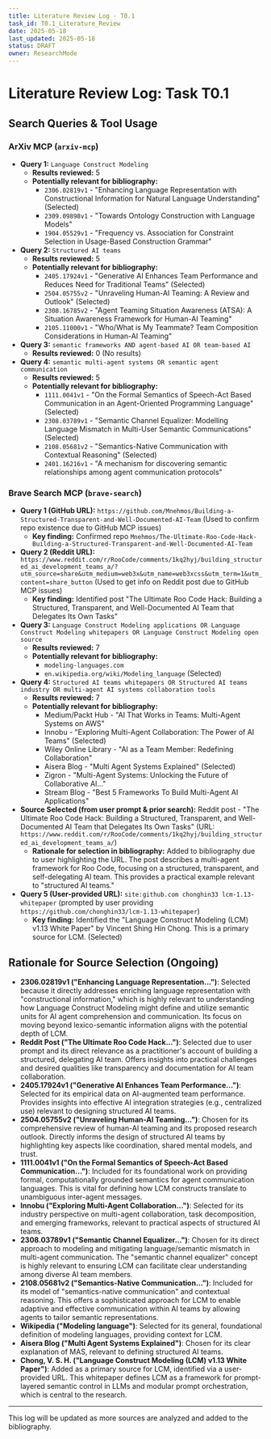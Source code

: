 ```yaml
---
title: Literature Review Log - T0.1
task_id: T0.1_Literature_Review
date: 2025-05-18
last_updated: 2025-05-18
status: DRAFT
owner: ResearchMode
---
```


# Literature Review Log: Task T0.1

## Search Queries & Tool Usage

### ArXiv MCP (`arxiv-mcp`)

*   **Query 1:** `Language Construct Modeling`
    *   **Results reviewed:** 5
    *   **Potentially relevant for bibliography:**
        *   `2306.02819v1` - "Enhancing Language Representation with Constructional Information for Natural Language Understanding" (Selected)
        *   `2309.09898v1` - "Towards Ontology Construction with Language Models"
        *   `1904.05529v1` - "Frequency vs. Association for Constraint Selection in Usage-Based Construction Grammar"
*   **Query 2:** `Structured AI teams`
    *   **Results reviewed:** 5
    *   **Potentially relevant for bibliography:**
        *   `2405.17924v1` - "Generative AI Enhances Team Performance and Reduces Need for Traditional Teams" (Selected)
        *   `2504.05755v2` - "Unraveling Human-AI Teaming: A Review and Outlook" (Selected)
        *   `2308.16785v2` - "Agent Teaming Situation Awareness (ATSA): A Situation Awareness Framework for Human-AI Teaming"
        *   `2105.11000v1` - "Who/What is My Teammate? Team Composition Considerations in Human-AI Teaming"
*   **Query 3:** `semantic frameworks AND agent-based AI OR team-based AI`
    *   **Results reviewed:** 0 (No results)
*   **Query 4:** `semantic multi-agent systems OR semantic agent communication`
    *   **Results reviewed:** 5
    *   **Potentially relevant for bibliography:**
        *   `1111.0041v1` - "On the Formal Semantics of Speech-Act Based Communication in an Agent-Oriented Programming Language" (Selected)
        *   `2308.03789v1` - "Semantic Channel Equalizer: Modelling Language Mismatch in Multi-User Semantic Communications" (Selected)
        *   `2108.05681v2` - "Semantics-Native Communication with Contextual Reasoning" (Selected)
        *   `2401.16216v1` - "A mechanism for discovering semantic relationships among agent communication protocols"

### Brave Search MCP (`brave-search`)

*   **Query 1 (GitHub URL):** `https://github.com/Mnehmos/Building-a-Structured-Transparent-and-Well-Documented-AI-Team` (Used to confirm repo existence due to GitHub MCP issues)
    *   **Key finding:** Confirmed repo `Mnehmos/The-Ultimate-Roo-Code-Hack-Building-a-Structured-Transparent-and-Well-Documented-AI-Team`
*   **Query 2 (Reddit URL):** `https://www.reddit.com/r/RooCode/comments/1kq2hyj/building_structured_ai_development_teams_a/?utm_source=share&utm_medium=web3x&utm_name=web3xcss&utm_term=1&utm_content=share_button` (Used to get info on Reddit post due to GitHub MCP issues)
    *   **Key finding:** Identified post "The Ultimate Roo Code Hack: Building a Structured, Transparent, and Well-Documented AI Team that Delegates Its Own Tasks"
*   **Query 3:** `Language Construct Modeling applications OR Language Construct Modeling whitepapers OR Language Construct Modeling open source`
    *   **Results reviewed:** 7
    *   **Potentially relevant for bibliography:**
        *   `modeling-languages.com`
        *   `en.wikipedia.org/wiki/Modeling_language` (Selected)
*   **Query 4:** `Structured AI teams whitepapers OR Structured AI teams industry OR multi-agent AI systems collaboration tools`
    *   **Results reviewed:** 7
    *   **Potentially relevant for bibliography:**
        *   Medium/Packt Hub - "AI That Works in Teams: Multi-Agent Systems on AWS"
        *   Innobu - "Exploring Multi-Agent Collaboration: The Power of AI Teams" (Selected)
        *   Wiley Online Library - "AI as a Team Member: Redefining Collaboration"
        *   Aisera Blog - "Multi Agent Systems Explained" (Selected)
        *   Zigron - "Multi-Agent Systems: Unlocking the Future of Collaborative AI..."
        *   Stream Blog - "Best 5 Frameworks To Build Multi-Agent AI Applications"
*   **Source Selected (from user prompt & prior search):** Reddit post - "The Ultimate Roo Code Hack: Building a Structured, Transparent, and Well-Documented AI Team that Delegates Its Own Tasks" (URL: `https://www.reddit.com/r/RooCode/comments/1kq2hyj/building_structured_ai_development_teams_a/`)
    *   **Rationale for selection in bibliography:** Added to bibliography due to user highlighting the URL. The post describes a multi-agent framework for Roo Code, focusing on a structured, transparent, and self-delegating AI team. This provides a practical example relevant to "structured AI teams."
*   **Query 5 (User-provided URL):** `site:github.com chonghin33 lcm-1.13-whitepaper` (prompted by user providing `https://github.com/chonghin33/lcm-1.13-whitepaper`)
    *   **Key finding:** Identified the "Language Construct Modeling (LCM) v1.13 White Paper" by Vincent Shing Hin Chong. This is a primary source for LCM. (Selected)

## Rationale for Source Selection (Ongoing)

*   **2306.02819v1 ("Enhancing Language Representation...")**: Selected because it directly addresses enriching language representation with "constructional information," which is highly relevant to understanding how Language Construct Modeling might define and utilize semantic units for AI agent comprehension and communication. Its focus on moving beyond lexico-semantic information aligns with the potential depth of LCM.
*   **Reddit Post ("The Ultimate Roo Code Hack...")**: Selected due to user prompt and its direct relevance as a practitioner's account of building a structured, delegating AI team. Offers insights into practical challenges and desired qualities like transparency and documentation for AI team collaboration.
*   **2405.17924v1 ("Generative AI Enhances Team Performance...")**: Selected for its empirical data on AI-augmented team performance. Provides insights into effective AI integration strategies (e.g., centralized use) relevant to designing structured AI teams.
*   **2504.05755v2 ("Unraveling Human-AI Teaming...")**: Chosen for its comprehensive review of human-AI teaming and its proposed research outlook. Directly informs the design of structured AI teams by highlighting key aspects like coordination, shared mental models, and trust.
*   **1111.0041v1 ("On the Formal Semantics of Speech-Act Based Communication...")**: Included for its foundational work on providing formal, computationally grounded semantics for agent communication languages. This is vital for defining how LCM constructs translate to unambiguous inter-agent messages.
*   **Innobu ("Exploring Multi-Agent Collaboration...")**: Selected for its industry perspective on multi-agent collaboration, task decomposition, and emerging frameworks, relevant to practical aspects of structured AI teams.
*   **2308.03789v1 ("Semantic Channel Equalizer...")**: Chosen for its direct approach to modeling and mitigating language/semantic mismatch in multi-agent communication. The "semantic channel equalizer" concept is highly relevant to ensuring LCM can facilitate clear understanding among diverse AI team members.
*   **2108.05681v2 ("Semantics-Native Communication...")**: Included for its model of "semantics-native communication" and contextual reasoning. This offers a sophisticated approach for LCM to enable adaptive and effective communication within AI teams by allowing agents to tailor semantic representations.
*   **Wikipedia ("Modeling language")**: Selected for its general, foundational definition of modeling languages, providing context for LCM.
*   **Aisera Blog ("Multi Agent Systems Explained")**: Chosen for its clear explanation of MAS, relevant to defining structured AI teams.
*   **Chong, V. S. H. ("Language Construct Modeling (LCM) v1.13 White Paper")**: Added as a primary source for LCM, identified via a user-provided URL. This whitepaper defines LCM as a framework for prompt-layered semantic control in LLMs and modular prompt orchestration, which is central to the research.

---
This log will be updated as more sources are analyzed and added to the bibliography.